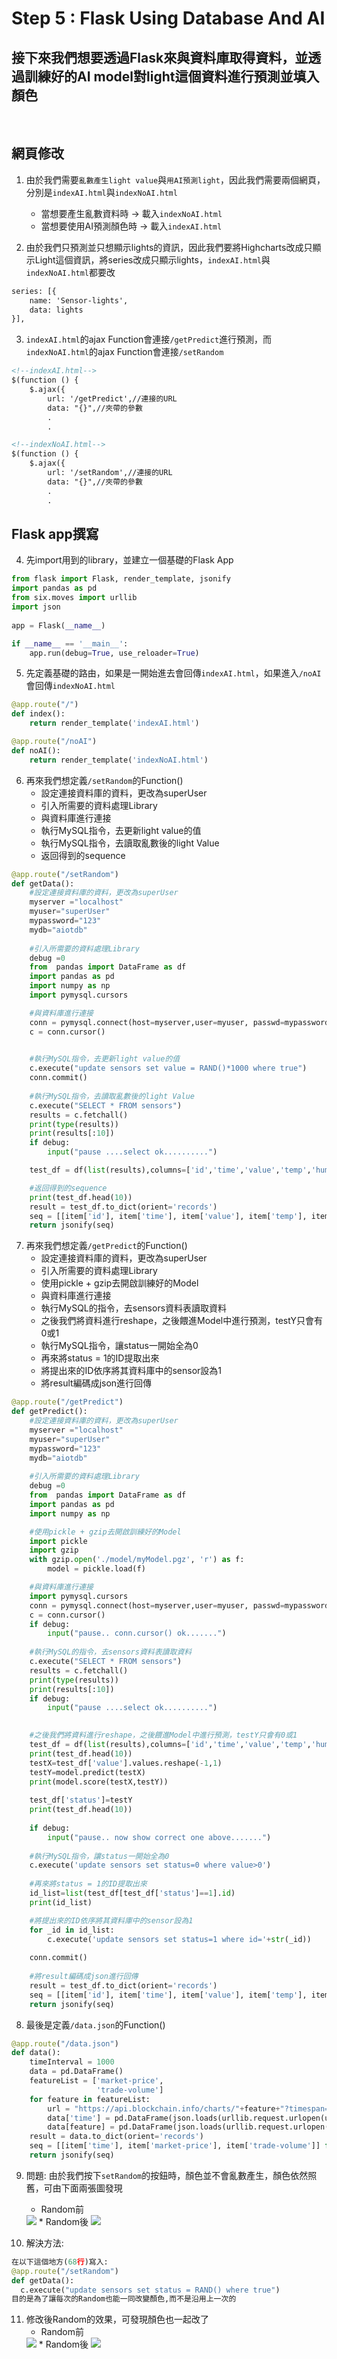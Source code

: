 # Step 5 : Flask Using Database And AI
## 接下來我們想要透過Flask來與資料庫取得資料，並透過訓練好的AI model對light這個資料進行預測並填入顏色
<br>

## 網頁修改

1. 由於我們需要```亂數產生light value```與```用AI預測light```，因此我們需要兩個網頁，分別是```indexAI.html```與```indexNoAI.html```
    * 當想要產生亂數資料時 -> 載入```indexNoAI.html```
    * 當想要使用AI預測顏色時 -> 載入```indexAI.html```

2. 由於我們只預測並只想顯示lights的資訊，因此我們要將Highcharts改成只顯示Light這個資訊，將series改成只顯示lights，```indexAI.html```與```indexNoAI.html```都要改
```html
series: [{
    name: 'Sensor-lights',
    data: lights
}],
```

3. ```indexAI.html```的ajax Function會連接```/getPredict```進行預測，而```indexNoAI.html```的ajax Function會連接```/setRandom```
```html
<!--indexAI.html-->
$(function () {
    $.ajax({									  
        url: '/getPredict',//連接的URL	  
        data: "{}",//夾帶的參數
        .
        .
```
```html
<!--indexNoAI.html-->
$(function () {
    $.ajax({									  
        url: '/setRandom',//連接的URL	  
        data: "{}",//夾帶的參數
        .
        .
```
## Flask app撰寫

4. 先import用到的library，並建立一個基礎的Flask App
```python
from flask import Flask, render_template, jsonify
import pandas as pd
from six.moves import urllib
import json
 
app = Flask(__name__)

if __name__ == '__main__':
    app.run(debug=True, use_reloader=True)
```

5. 先定義基礎的路由，如果是一開始進去會回傳```indexAI.html```，如果進入```/noAI```會回傳```indexNoAI.html```
```python
@app.route("/")
def index():
    return render_template('indexAI.html')

@app.route("/noAI")
def noAI():
    return render_template('indexNoAI.html')    
```

6. 再來我們想定義```/setRandom```的Function()
    * 設定連接資料庫的資料，更改為superUser
    * 引入所需要的資料處理Library
    * 與資料庫進行連接
    * 執行MySQL指令，去更新light value的值
    * 執行MySQL指令，去讀取亂數後的light Value
    * 返回得到的sequence
```python
@app.route("/setRandom")
def getData():
    #設定連接資料庫的資料，更改為superUser
    myserver ="localhost" 
    myuser="superUser"
    mypassword="123"
    mydb="aiotdb"
    
    #引入所需要的資料處理Library
    debug =0
    from  pandas import DataFrame as df
    import pandas as pd                   
    import numpy as np
    import pymysql.cursors

    #與資料庫進行連接
    conn = pymysql.connect(host=myserver,user=myuser, passwd=mypassword, db=mydb)
    c = conn.cursor()
 

    #執行MySQL指令，去更新light value的值
    c.execute("update sensors set value = RAND()*1000 where true")
    conn.commit()
    
    #執行MySQL指令，去讀取亂數後的light Value
    c.execute("SELECT * FROM sensors")
    results = c.fetchall()
    print(type(results))
    print(results[:10])
    if debug:
        input("pause ....select ok..........")

    test_df = df(list(results),columns=['id','time','value','temp','humi','status'])

    #返回得到的sequence
    print(test_df.head(10))
    result = test_df.to_dict(orient='records')
    seq = [[item['id'], item['time'], item['value'], item['temp'], item['humi'], item['status']] for item in result]
    return jsonify(seq)
```


7. 再來我們想定義```/getPredict```的Function()
    * 設定連接資料庫的資料，更改為superUser
    * 引入所需要的資料處理Library
    * 使用pickle + gzip去開啟訓練好的Model
    * 與資料庫進行連接
    * 執行MySQL的指令，去sensors資料表讀取資料
    * 之後我們將資料進行reshape，之後餵進Model中進行預測，testY只會有0或1
    * 執行MySQL指令，讓status一開始全為0
    * 再來將status = 1的ID提取出來
    * 將提出來的ID依序將其資料庫中的sensor設為1
    * 將result編碼成json進行回傳
```python
@app.route("/getPredict")
def getPredict():
    #設定連接資料庫的資料，更改為superUser
    myserver ="localhost"
    myuser="superUser"
    mypassword="123"
    mydb="aiotdb"
    
    #引入所需要的資料處理Library
    debug =0
    from  pandas import DataFrame as df
    import pandas as pd                     
    import numpy as np

    #使用pickle + gzip去開啟訓練好的Model
    import pickle
    import gzip
    with gzip.open('./model/myModel.pgz', 'r') as f:
        model = pickle.load(f)

    #與資料庫進行連接
    import pymysql.cursors
    conn = pymysql.connect(host=myserver,user=myuser, passwd=mypassword, db=mydb)
    c = conn.cursor()
    if debug:
        input("pause.. conn.cursor() ok.......")
    
    #執行MySQL的指令，去sensors資料表讀取資料
    c.execute("SELECT * FROM sensors")
    results = c.fetchall()
    print(type(results))
    print(results[:10])
    if debug:
        input("pause ....select ok..........")
    

    #之後我們將資料進行reshape，之後餵進Model中進行預測，testY只會有0或1
    test_df = df(list(results),columns=['id','time','value','temp','humi','status'])
    print(test_df.head(10))
    testX=test_df['value'].values.reshape(-1,1)
    testY=model.predict(testX)
    print(model.score(testX,testY))
    
    test_df['status']=testY
    print(test_df.head(10))
    
    if debug:
        input("pause.. now show correct one above.......")
    
    #執行MySQL指令，讓status一開始全為0
    c.execute('update sensors set status=0 where value>0')
    
    #再來將status = 1的ID提取出來
    id_list=list(test_df[test_df['status']==1].id)
    print(id_list)

    #將提出來的ID依序將其資料庫中的sensor設為1
    for _id in id_list:
        c.execute('update sensors set status=1 where id='+str(_id))
    
    conn.commit()
    
    #將result編碼成json進行回傳
    result = test_df.to_dict(orient='records')
    seq = [[item['id'], item['time'], item['value'], item['temp'], item['humi'], item['status']] for item in result]
    return jsonify(seq)
```


8. 最後是定義```/data.json```的Function()
```python
@app.route("/data.json")
def data():
    timeInterval = 1000
    data = pd.DataFrame()
    featureList = ['market-price', 
                   'trade-volume']
    for feature in featureList:
        url = "https://api.blockchain.info/charts/"+feature+"?timespan="+str(timeInterval)+"days&format=json"
        data['time'] = pd.DataFrame(json.loads(urllib.request.urlopen(url).read().decode('utf-8'))['values'])['x']*1000
        data[feature] = pd.DataFrame(json.loads(urllib.request.urlopen(url).read().decode('utf-8'))['values'])['y']
    result = data.to_dict(orient='records')
    seq = [[item['time'], item['market-price'], item['trade-volume']] for item in result]
    return jsonify(seq)
```

9. 問題: 由於我們按下```setRandom```的按鈕時，顏色並不會亂數產生，顏色依然照舊，可由下面兩張圖發現
    * Random前
    <img src="https://raw.githubusercontent.com/michael54856/AIOT_hw5/Step5-Flask-Using-Database-And-AI/Image/step5_1.png">
    * Random後
    <img src="https://raw.githubusercontent.com/michael54856/AIOT_hw5/Step5-Flask-Using-Database-And-AI/Image/step5_2.png">

10. 解決方法:
```python
在以下這個地方(68行)寫入:
@app.route("/setRandom")
def getData():
  c.execute("update sensors set status = RAND() where true")
目的是為了讓每次的Random也能一同改變顏色,而不是沿用上一次的
```

11. 修改後Random的效果，可發現顏色也一起改了
    * Random前
    <img src="https://raw.githubusercontent.com/michael54856/AIOT_hw5/Step5-Flask-Using-Database-And-AI/Image/step5_3.png">
    * Random後
    <img src="https://raw.githubusercontent.com/michael54856/AIOT_hw5/Step5-Flask-Using-Database-And-AI/Image/step5_4.png">

    